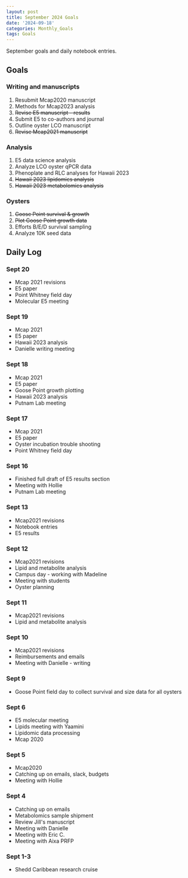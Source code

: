 ```yaml
---
layout: post
title: September 2024 Goals
date: '2024-09-18'
categories: Monthly_Goals
tags: Goals
---
```


September goals and daily notebook entries. 

## Goals  

### Writing and manuscripts 
              
1. Resubmit Mcap2020 manuscript
2. Methods for Mcap2023 analysis
3. ~~Revise E5 manuscript - results~~
4. Submit E5 to co-authors and journal
5. Outline oyster LCO manuscript 
6. ~~Revise Mcap2021 manuscript~~

### Analysis

1. E5 data science analysis 
2. Analyze LCO oyster qPCR data
3. Phenoplate and RLC analyses for Hawaii 2023
4. ~~Hawaii 2023 lipidomics analysis~~
5. ~~Hawaii 2023 metabolomics analysis~~ 

### Oysters 
 
1. ~~Goose Point survival & growth~~
2. ~~Plot Goose Point growth data~~ 
3. Efforts B/E/D survival sampling 
4. Analyze 10K seed data 

## **Daily Log**   

### Sept 20

- Mcap 2021 revisions
- E5 paper
- Point Whitney field day 
- Molecular E5 meeting

### Sept 19 

- Mcap 2021
- E5 paper
- Hawaii 2023 analysis 
- Danielle writing meeting

### Sept 18 

- Mcap 2021
- E5 paper
- Goose Point growth plotting 
- Hawaii 2023 analysis 
- Putnam Lab meeting

### Sept 17 

- Mcap 2021
- E5 paper
- Oyster incubation trouble shooting 
- Point Whitney field day 

### Sept 16 

- Finished full draft of E5 results section
- Meeting with Hollie
- Putnam Lab meeting

### Sept 13 

- Mcap2021 revisions
- Notebook entries 
- E5 results 

### Sept 12 

- Mcap2021 revisions
- Lipid and metabolite analysis
- Campus day - working with Madeline 
- Meeting with students 
- Oyster planning

### Sept 11

- Mcap2021 revisions
- Lipid and metabolite analysis

### Sept 10 

- Mcap2021 revisions
- Reimbursements and emails
- Meeting with Danielle - writing  

### Sept 9 

- Goose Point field day to collect survival and size data for all oysters

### Sept 6 

- E5 molecular meeting
- Lipids meeting with Yaamini
- Lipidomic data processing
- Mcap 2020

### Sept 5 

- Mcap2020
- Catching up on emails, slack, budgets 
- Meeting with Hollie 

### Sept 4

- Catching up on emails
- Metabolomics sample shipment
- Review Jill's manuscript
- Meeting with Danielle 
- Meeting with Eric C. 
- Meeting with Aixa PRFP

### Sept 1-3  

- Shedd Caribbean research cruise 